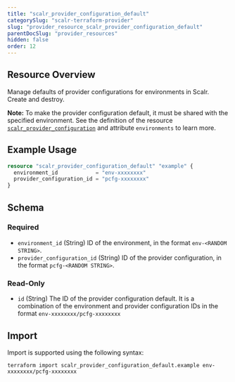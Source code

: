 ```yaml
---
title: "scalr_provider_configuration_default"
categorySlug: "scalr-terraform-provider"
slug: "provider_resource_scalr_provider_configuration_default"
parentDocSlug: "provider_resources"
hidden: false
order: 12
---
```

## Resource Overview

Manage defaults of provider configurations for environments in Scalr. Create and destroy.

**Note:** To make the provider configuration default, it must be shared with the specified environment. See the definition of the resource [`scalr_provider_configuration`](provider_configuration.md) and attribute `environments` to learn more.

## Example Usage

```terraform
resource "scalr_provider_configuration_default" "example" {
  environment_id            = "env-xxxxxxxx"
  provider_configuration_id = "pcfg-xxxxxxxx"
}
```

<!-- schema generated by tfplugindocs -->
## Schema

### Required

- `environment_id` (String) ID of the environment, in the format `env-<RANDOM STRING>`.
- `provider_configuration_id` (String) ID of the provider configuration, in the format `pcfg-<RANDOM STRING>`.

### Read-Only

- `id` (String) The ID of the provider configuration default. It is a combination of the environment and provider configuration IDs in the format `env-xxxxxxxx/pcfg-xxxxxxxx`

## Import

Import is supported using the following syntax:

```shell
terraform import scalr_provider_configuration_default.example env-xxxxxxxx/pcfg-xxxxxxxx
```
